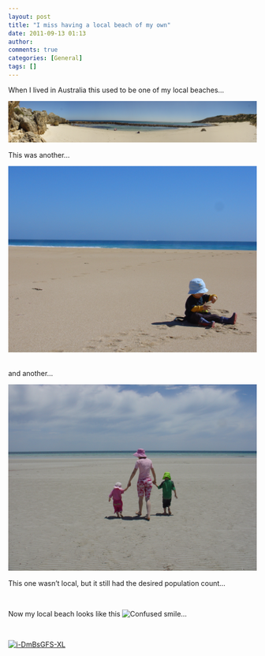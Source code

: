 ```yaml
---
layout: post
title: "I miss having a local beach of my own"
date: 2011-09-13 01:13
author: 
comments: true
categories: [General]
tags: []
---
```



When I lived in Australia this used to be one of my local beaches…
  

<a href="/images/DSC09252%20Stitch%20Wide.jpg">![DSC09252 Stitch Wide](/images/DSC09252%20Stitch%20Wide.jpg "DSC09252 Stitch Wide")</a>
  

This was another…
  

<a href="/images/DSC01812.jpg">![DSC01812](/images/DSC01812.jpg "DSC01812")</a>&#160;
  

and another…
  

<a href="/images/DSC07844.jpg">![DSC07844](/images/DSC07844.jpg "DSC07844")</a>
  

This one wasn’t local, but it still had the desired population count…
  

<a href="/images/DSC07596-601%20Stitch.jpg">![DSC07596-601 Stitch](/images/DSC07596-601%20Stitch.jpg "DSC07596-601 Stitch")</a>
  

Now my local beach looks like this ![Confused smile](/images/wlEmoticon-confusedsmile_2.png)…
  

&#160;
  

<a href="/images/i-DmBsGFS-XL_2.jpg">![i-DmBsGFS-XL](/images/i-DmBsGFS-XL_thumb.jpg "i-DmBsGFS-XL")</a>


